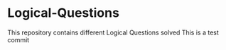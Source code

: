 # Logical-Questions
This repository contains different Logical Questions solved
This is a test commit
